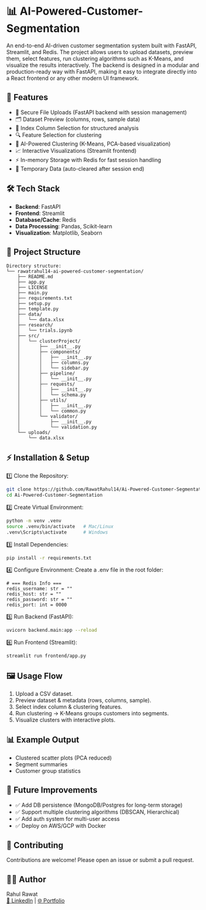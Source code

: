 # 📊 AI-Powered-Customer-Segmentation

An end-to-end AI-driven customer segmentation system built with FastAPI, Streamlit, and Redis. The project allows users to upload datasets, preview them, select features, run clustering algorithms such as K-Means, and visualize the results interactively. The backend is designed in a modular and production-ready way with FastAPI, making it easy to integrate directly into a React frontend or any other modern UI framework.

## 🚀 Features

- 📂 Secure File Uploads (FastAPI backend with session management)
- 🗂️ Dataset Preview (columns, rows, sample data)
- 🔑 Index Column Selection for structured analysis
- 🔍 Feature Selection for clustering
- 🤖 AI-Powered Clustering (K-Means, PCA-based visualization)
- 📈 Interactive Visualizations (Streamlit frontend)
- ⚡ In-memory Storage with Redis for fast session handling
- 🔐 Temporary Data (auto-cleared after session end)

## 🛠️ Tech Stack

- **Backend**: FastAPI
- **Frontend**: Streamlit
- **Database/Cache**: Redis
- **Data Processing**: Pandas, Scikit-learn
- **Visualization**: Matplotlib, Seaborn

## 📂 Project Structure
```
Directory structure:
└── rawatrahul14-ai-powered-customer-segmentation/
    ├── README.md
    ├── app.py
    ├── LICENSE
    ├── main.py
    ├── requirements.txt
    ├── setup.py
    ├── template.py
    ├── data/
    │   └── data.xlsx
    ├── research/
    │   └── trials.ipynb
    ├── src/
    │   └── clusterProject/
    │       ├── __init__.py
    │       ├── components/
    │       │   ├── __init__.py
    │       │   ├── columns.py
    │       │   └── sidebar.py
    │       ├── pipeline/
    │       │   └── __init__.py
    │       ├── requests/
    │       │   ├── __init__.py
    │       │   └── schema.py
    │       ├── utils/
    │       │   ├── __init__.py
    │       │   └── common.py
    │       └── validator/
    │           ├── __init__.py
    │           └── validation.py
    └── uploads/
        └── data.xlsx
```

## ⚡ Installation & Setup

1️⃣ Clone the Repository:
```bash
git clone https://github.com/RawatRahul14/Ai-Powered-Customer-Segmentation.git
cd Ai-Powered-Customer-Segmentation
```

2️⃣ Create Virtual Environment:
```bash
python -m venv .venv
source .venv/bin/activate   # Mac/Linux
.venv\Scripts\activate      # Windows
```

3️⃣ Install Dependencies:
```bash
pip install -r requirements.txt
```

4️⃣ Configure Environment:
Create a .env file in the root folder:
```env
# === Redis Info ===
redis_username: str = ""
redis_host: str = ""
redis_password: str = ""
redis_port: int = 0000
```

5️⃣ Run Backend (FastAPI):
```bash
uvicorn backend.main:app --reload
```

6️⃣ Run Frontend (Streamlit):
```bash
streamlit run frontend/app.py
```

## 🖼️ Usage Flow

1. Upload a CSV dataset.
2. Preview dataset & metadata (rows, columns, sample).
3. Select index column & clustering features.
4. Run clustering → K-Means groups customers into segments.
5. Visualize clusters with interactive plots.

## 📊 Example Output
- Clustered scatter plots (PCA reduced)
- Segment summaries
- Customer group statistics

## 🧩 Future Improvements

- ✅ Add DB persistence (MongoDB/Postgres for long-term storage)
- ✅ Support multiple clustering algorithms (DBSCAN, Hierarchical)
- ✅ Add auth system for multi-user access
- ✅ Deploy on AWS/GCP with Docker

## 🤝 Contributing

Contributions are welcome! Please open an issue or submit a pull request.

## 👨‍💻 Author

Rahul Rawat  
[🔗 LinkedIn](https://www.linkedin.com/in/rahul148) | [🌐 Portfolio](https://www.rawatrahul.com)